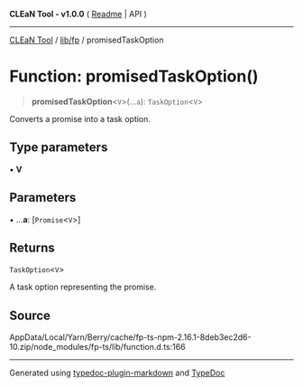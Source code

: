**CLEaN Tool - v1.0.0** ( [Readme](../../../README.md) \| API )

***

[CLEaN Tool](../../../modules.md) / [lib/fp](../README.md) / promisedTaskOption

# Function: promisedTaskOption()

> **promisedTaskOption**\<`V`\>(...`a`): `TaskOption`\<`V`\>

Converts a promise into a task option.

## Type parameters

▪ **V**

## Parameters

▪ ...**a**: [`Promise`\<`V`\>]

## Returns

`TaskOption`\<`V`\>

A task option representing the promise.

## Source

AppData/Local/Yarn/Berry/cache/fp-ts-npm-2.16.1-8deb3ec2d6-10.zip/node\_modules/fp-ts/lib/function.d.ts:166

***

Generated using [typedoc-plugin-markdown](https://www.npmjs.com/package/typedoc-plugin-markdown) and [TypeDoc](https://typedoc.org/)

